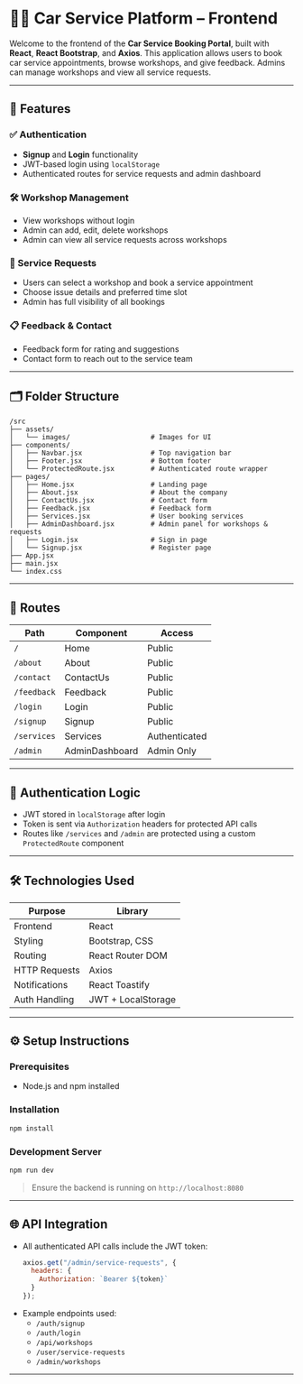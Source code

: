 
# 🧑‍🔧 Car Service Platform – Frontend

Welcome to the frontend of the **Car Service Booking Portal**, built with **React**, **React Bootstrap**, and **Axios**. This application allows users to book car service appointments, browse workshops, and give feedback. Admins can manage workshops and view all service requests.

---

## 🚀 Features

### ✅ Authentication
- **Signup** and **Login** functionality
- JWT-based login using `localStorage`
- Authenticated routes for service requests and admin dashboard

### 🛠️ Workshop Management
- View workshops without login
- Admin can add, edit, delete workshops
- Admin can view all service requests across workshops

### 📅 Service Requests
- Users can select a workshop and book a service appointment
- Choose issue details and preferred time slot
- Admin has full visibility of all bookings

### 📋 Feedback & Contact
- Feedback form for rating and suggestions
- Contact form to reach out to the service team

---

## 🗂️ Folder Structure

```
/src
├── assets/
│   └── images/                    # Images for UI
├── components/
│   ├── Navbar.jsx                 # Top navigation bar
│   ├── Footer.jsx                 # Bottom footer
│   └── ProtectedRoute.jsx         # Authenticated route wrapper
├── pages/
│   ├── Home.jsx                   # Landing page
│   ├── About.jsx                  # About the company
│   ├── ContactUs.jsx              # Contact form
│   ├── Feedback.jsx               # Feedback form
│   ├── Services.jsx               # User booking services
│   ├── AdminDashboard.jsx         # Admin panel for workshops & requests
│   ├── Login.jsx                  # Sign in page
│   └── Signup.jsx                 # Register page
├── App.jsx
├── main.jsx
└── index.css
```

---

## 🔗 Routes

| Path             | Component         | Access         |
|------------------|-------------------|----------------|
| `/`              | Home              | Public         |
| `/about`         | About             | Public         |
| `/contact`       | ContactUs         | Public         |
| `/feedback`      | Feedback          | Public         |
| `/login`         | Login             | Public         |
| `/signup`        | Signup            | Public         |
| `/services`      | Services          | Authenticated  |
| `/admin`         | AdminDashboard    | Admin Only     |

---

## 🔐 Authentication Logic

- JWT stored in `localStorage` after login
- Token is sent via `Authorization` headers for protected API calls
- Routes like `/services` and `/admin` are protected using a custom `ProtectedRoute` component

---

## 🛠️ Technologies Used

| Purpose          | Library           |
|------------------|-------------------|
| Frontend         | React             |
| Styling          | Bootstrap, CSS    |
| Routing          | React Router DOM  |
| HTTP Requests    | Axios             |
| Notifications    | React Toastify    |
| Auth Handling    | JWT + LocalStorage|

---

## ⚙️ Setup Instructions

### Prerequisites
- Node.js and npm installed

### Installation

```bash
npm install
```

### Development Server

```bash
npm run dev
```

> Ensure the backend is running on `http://localhost:8080`

---

## 🌐 API Integration

- All authenticated API calls include the JWT token:
  ```js
  axios.get("/admin/service-requests", {
    headers: {
      Authorization: `Bearer ${token}`
    }
  });
  ```
- Example endpoints used:
  - `/auth/signup`
  - `/auth/login`
  - `/api/workshops`
  - `/user/service-requests`
  - `/admin/workshops`

---

